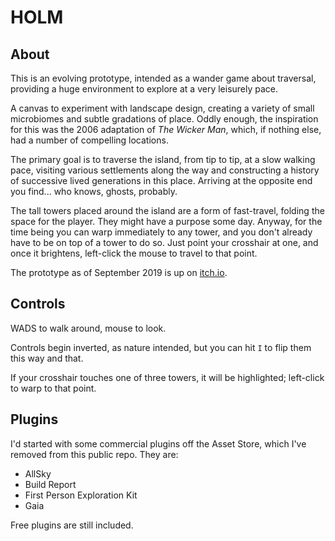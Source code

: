 # HOLM

## About
This is an evolving prototype, intended as a wander game about traversal, providing a huge environment to explore at a very leisurely pace.

A canvas to experiment with landscape design, creating a variety of small microbiomes and subtle gradations of place. Oddly enough, the inspiration for this was the 2006 adaptation of _The Wicker Man_, which, if nothing else, had a number of compelling locations.

The primary goal is to traverse the island, from tip to tip, at a slow walking pace, visiting various settlements along the way and constructing a history of successive lived generations in this place. Arriving at the opposite end you find... who knows, ghosts, probably.

The tall towers placed around the island are a form of fast-travel, folding the space for the player. They might have a purpose some day. Anyway, for the time being you can warp immediately to any tower, and you don't already have to be on top of a tower to do so. Just point your crosshair at one, and once it brightens, left-click the mouse to travel to that point.

The prototype as of September 2019 is up on [itch.io](https://nicknicknicknick.itch.io/holm).

## Controls

WADS to walk around, mouse to look.

Controls begin inverted, as nature intended, but you can hit `I` to flip them this way and that.

If your crosshair touches one of three towers, it will be highlighted; left-click to warp to that point.

## Plugins 

I'd started with some commercial plugins off the Asset Store, which I've removed from this public repo. They are:

* AllSky
* Build Report
* First Person Exploration Kit
* Gaia

Free plugins are still included.
